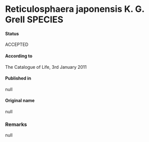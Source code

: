 Reticulosphaera japonensis K. G. Grell SPECIES
=======

#### Status
ACCEPTED

#### According to
The Catalogue of Life, 3rd January 2011

#### Published in
null

#### Original name
null

### Remarks
null